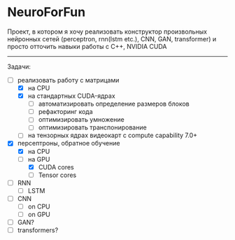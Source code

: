 # NeuroForFun
Проект, в котором я хочу реализовать конструктор произвольных нейронных сетей (perceptron, rnn(lstm etc.), CNN, GAN, transformer) и просто отточить навыки работы с C++, NVIDIA CUDA

---

Задачи:
- [ ] реализовать работу с матрицами
  - [x] на CPU
  - [x] на стандартных CUDA-ядрах
    - [ ] автоматизировать определение размеров блоков
    - [ ] рефакторинг кода
    - [ ] оптимизировать умножение
    - [ ] оптимизировать транспонирование
  - [ ] на тензорных ядрах видеокарт с compute capability 7.0+
- [x] персептроны, обратное обучение
  - [x] на CPU
  - [ ] на GPU
    - [x] CUDA cores
    - [ ] Tensor cores
- [ ] RNN
  - [ ] LSTM
- [ ] CNN
  - [ ] on CPU
  - [ ] on GPU
- [ ] GAN?
- [ ] transformers?
